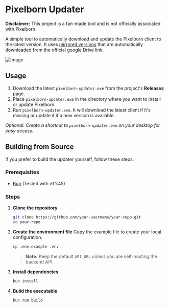 # Pixelborn Updater

**Disclaimer:** This project is a fan-made tool and is not officially associated with Pixelborn.

A simple tool to automatically download and update the Pixelborn client to the latest version.
It uses [mirrored versions](https://github.com/levent587/pixelborn-releases-mirror/releases) that are automatically downloaded from the official google Drive link. 

![image](https://github.com/user-attachments/assets/cda71a6d-1b80-4130-ac61-00d857712591)

## Usage

1.  Download the latest `pixelborn-updater.exe` from the project's **Releases** page.
2.  Place `pixelborn-updater.exe` in the directory where you want to install or update Pixelborn.
3.  Run `pixelborn-updater.exe`. It will download the latest client if it's missing or update it if a new version is available.

_Optional: Create a shortcut to `pixelborn-updater.exe` on your desktop for easy access._

## Building from Source

If you prefer to build the updater yourself, follow these steps.

### Prerequisites

- [Bun](https://bun.sh/) (Tested with v1.1.45)

### Steps

1.  **Clone the repository**

    ```sh
    git clone https://github.com/your-username/your-repo.git
    cd your-repo
    ```

2.  **Create the environment file**
    Copy the example file to create your local configuration.

    ```sh
    cp .env.example .env
    ```

    > **Note:** Keep the default `API_URL` unless you are self-hosting the backend API.

3.  **Install dependencies**

    ```sh
    bun install
    ```

4.  **Build the executable**
    ```sh
    bun run build
    ```
